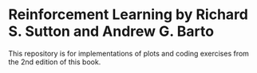 # Reinforcement Learning by Richard S. Sutton and Andrew G. Barto
This repository is for implementations of plots and coding exercises from the 2nd edition of this book.
